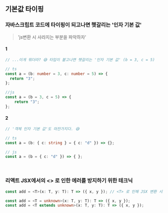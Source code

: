 ## 기본값 타이핑

### 자바스크립트 코드에 타이핑이 되고나면 헷갈리는 '인자 기본 값'
> 'js변환 시 사라지는 부분을 파악하자'

#### 1

```ts
// ...이게 뭐더라? 😅 타입이 붙고나면 헷갈리는 '인자 기본 값' (b = 3, c = 5)

// ts
const a = (b: number = 3, c: number = 5) => {
  return "3";
};

//js
const a = (b = 3, c = 5) => {
    return "3";
};
```

#### 2

```ts
// '객체 인자 기본 값'도 마찬가지다. 😅

// ts
const a = (b: { c: string } = { c: "d" }) => {};

// js
const a = (b = { c: "d" }) => { };
```

<br />

### 리액트 JSX에서의 <> 로 인한 에러를 방지하기 위한 테크닉

```ts
const add = <T>(x: T, y: T): T => ({ x, y }); // <T> 로 인해 JSX 변환 시 에러가 발생하기도 한다.

const add = <T = unknown>(x: T, y: T): T => ({ x, y });
const add = <T extends unknown>(x: T, y: T): T => ({ x, y });
```
